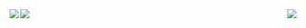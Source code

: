 <img align="left" src="https://github-readme-stats.vercel.app/api?username=thma&count_private=true&show_icons=true&theme=smaterial" />

<img align="right" src="https://github-readme-stats.vercel.app/api/top-langs/?username=thma&layout=compact&theme=material&hide=javascript,html,css,scss"/>

<a href="https://thma.github.io/">
  <img align="left" src="https://github-readme-stats.vercel.app/api/pin/?username=thma&repo=thma.github.io&theme=material" />
</a>




